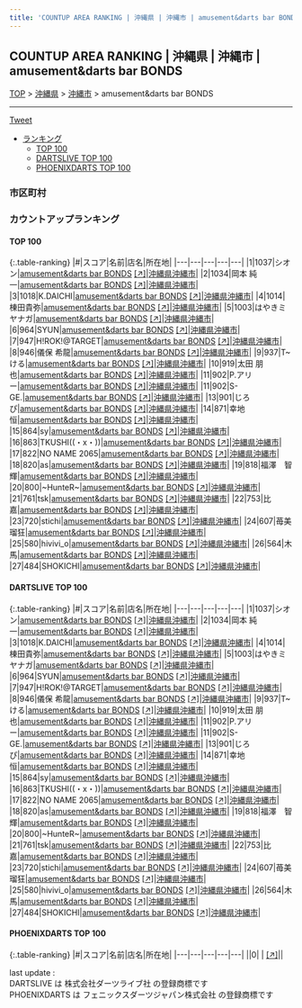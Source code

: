 ```yaml
---
title: 'COUNTUP AREA RANKING | 沖縄県 | 沖縄市 | amusement&darts bar BONDS'
---
```

## COUNTUP AREA RANKING | 沖縄県 | 沖縄市 | amusement&darts bar BONDS

[TOP](/darts/rank/) > [沖縄県](/darts/rank/沖縄県/) > [沖縄市](/darts/rank/沖縄県/沖縄市/) > amusement&darts bar BONDS

___

<a href="https://twitter.com/share?ref_src=twsrc%5Etfw" data-text="COUNTUP AREA RANKING | 沖縄県沖縄市amusement&darts bar BONDS" class="twitter-share-button" data-hashtags="DARTSLIVE,PHOENIXDARTS,darts,ダーツ" data-show-count="false">Tweet</a>

* [ランキング](#カウントアップランキング)
    * [TOP 100](#top-100)
    * [DARTSLIVE TOP 100](#dartslive-top-100)
    * [PHOENIXDARTS TOP 100](#phoenixdarts-top-100)

### 市区町村

<ul>

</ul>

### カウントアップランキング

#### TOP 100



{:.table-ranking}
|#|スコア|名前|店名|所在地|
|---|---|---|---|---|
|1|1037|<span class="rank-name-dl">シオン</span>|<a href="/darts/rank/shops/46408c0f75a82969f454cb89828a1cfe.html">amusement&darts bar BONDS</a> <a href="https://search.dartslive.com/jp/shop/46408c0f75a82969f454cb89828a1cfe">[↗]</a>|<a href="/darts/rank/沖縄県/沖縄市">沖縄県沖縄市</a>|
|2|1034|<span class="rank-name-dl">岡本 純一</span>|<a href="/darts/rank/shops/46408c0f75a82969f454cb89828a1cfe.html">amusement&darts bar BONDS</a> <a href="https://search.dartslive.com/jp/shop/46408c0f75a82969f454cb89828a1cfe">[↗]</a>|<a href="/darts/rank/沖縄県/沖縄市">沖縄県沖縄市</a>|
|3|1018|<span class="rank-name-dl">K.DAICHI</span>|<a href="/darts/rank/shops/46408c0f75a82969f454cb89828a1cfe.html">amusement&darts bar BONDS</a> <a href="https://search.dartslive.com/jp/shop/46408c0f75a82969f454cb89828a1cfe">[↗]</a>|<a href="/darts/rank/沖縄県/沖縄市">沖縄県沖縄市</a>|
|4|1014|<span class="rank-name-dl">棟田貴弥</span>|<a href="/darts/rank/shops/46408c0f75a82969f454cb89828a1cfe.html">amusement&darts bar BONDS</a> <a href="https://search.dartslive.com/jp/shop/46408c0f75a82969f454cb89828a1cfe">[↗]</a>|<a href="/darts/rank/沖縄県/沖縄市">沖縄県沖縄市</a>|
|5|1003|<span class="rank-name-dl">はやきミヤナガ</span>|<a href="/darts/rank/shops/46408c0f75a82969f454cb89828a1cfe.html">amusement&darts bar BONDS</a> <a href="https://search.dartslive.com/jp/shop/46408c0f75a82969f454cb89828a1cfe">[↗]</a>|<a href="/darts/rank/沖縄県/沖縄市">沖縄県沖縄市</a>|
|6|964|<span class="rank-name-dl">SYUN</span>|<a href="/darts/rank/shops/46408c0f75a82969f454cb89828a1cfe.html">amusement&darts bar BONDS</a> <a href="https://search.dartslive.com/jp/shop/46408c0f75a82969f454cb89828a1cfe">[↗]</a>|<a href="/darts/rank/沖縄県/沖縄市">沖縄県沖縄市</a>|
|7|947|<span class="rank-name-dl">H!ROK!@TARGET</span>|<a href="/darts/rank/shops/46408c0f75a82969f454cb89828a1cfe.html">amusement&darts bar BONDS</a> <a href="https://search.dartslive.com/jp/shop/46408c0f75a82969f454cb89828a1cfe">[↗]</a>|<a href="/darts/rank/沖縄県/沖縄市">沖縄県沖縄市</a>|
|8|946|<span class="rank-name-dl">儀保 希龍</span>|<a href="/darts/rank/shops/46408c0f75a82969f454cb89828a1cfe.html">amusement&darts bar BONDS</a> <a href="https://search.dartslive.com/jp/shop/46408c0f75a82969f454cb89828a1cfe">[↗]</a>|<a href="/darts/rank/沖縄県/沖縄市">沖縄県沖縄市</a>|
|9|937|<span class="rank-name-dl">T~ける</span>|<a href="/darts/rank/shops/46408c0f75a82969f454cb89828a1cfe.html">amusement&darts bar BONDS</a> <a href="https://search.dartslive.com/jp/shop/46408c0f75a82969f454cb89828a1cfe">[↗]</a>|<a href="/darts/rank/沖縄県/沖縄市">沖縄県沖縄市</a>|
|10|919|<span class="rank-name-dl">太田 朋也</span>|<a href="/darts/rank/shops/46408c0f75a82969f454cb89828a1cfe.html">amusement&darts bar BONDS</a> <a href="https://search.dartslive.com/jp/shop/46408c0f75a82969f454cb89828a1cfe">[↗]</a>|<a href="/darts/rank/沖縄県/沖縄市">沖縄県沖縄市</a>|
|11|902|<span class="rank-name-dl">P.アリー</span>|<a href="/darts/rank/shops/46408c0f75a82969f454cb89828a1cfe.html">amusement&darts bar BONDS</a> <a href="https://search.dartslive.com/jp/shop/46408c0f75a82969f454cb89828a1cfe">[↗]</a>|<a href="/darts/rank/沖縄県/沖縄市">沖縄県沖縄市</a>|
|11|902|<span class="rank-name-dl">S-GE.</span>|<a href="/darts/rank/shops/46408c0f75a82969f454cb89828a1cfe.html">amusement&darts bar BONDS</a> <a href="https://search.dartslive.com/jp/shop/46408c0f75a82969f454cb89828a1cfe">[↗]</a>|<a href="/darts/rank/沖縄県/沖縄市">沖縄県沖縄市</a>|
|13|901|<span class="rank-name-dl">じろぴ</span>|<a href="/darts/rank/shops/46408c0f75a82969f454cb89828a1cfe.html">amusement&darts bar BONDS</a> <a href="https://search.dartslive.com/jp/shop/46408c0f75a82969f454cb89828a1cfe">[↗]</a>|<a href="/darts/rank/沖縄県/沖縄市">沖縄県沖縄市</a>|
|14|871|<span class="rank-name-dl">幸地　恒</span>|<a href="/darts/rank/shops/46408c0f75a82969f454cb89828a1cfe.html">amusement&darts bar BONDS</a> <a href="https://search.dartslive.com/jp/shop/46408c0f75a82969f454cb89828a1cfe">[↗]</a>|<a href="/darts/rank/沖縄県/沖縄市">沖縄県沖縄市</a>|
|15|864|<span class="rank-name-dl">sy</span>|<a href="/darts/rank/shops/46408c0f75a82969f454cb89828a1cfe.html">amusement&darts bar BONDS</a> <a href="https://search.dartslive.com/jp/shop/46408c0f75a82969f454cb89828a1cfe">[↗]</a>|<a href="/darts/rank/沖縄県/沖縄市">沖縄県沖縄市</a>|
|16|863|<span class="rank-name-dl">TKUSHI((・x・))</span>|<a href="/darts/rank/shops/46408c0f75a82969f454cb89828a1cfe.html">amusement&darts bar BONDS</a> <a href="https://search.dartslive.com/jp/shop/46408c0f75a82969f454cb89828a1cfe">[↗]</a>|<a href="/darts/rank/沖縄県/沖縄市">沖縄県沖縄市</a>|
|17|822|<span class="rank-name-dl">NO NAME 2065</span>|<a href="/darts/rank/shops/46408c0f75a82969f454cb89828a1cfe.html">amusement&darts bar BONDS</a> <a href="https://search.dartslive.com/jp/shop/46408c0f75a82969f454cb89828a1cfe">[↗]</a>|<a href="/darts/rank/沖縄県/沖縄市">沖縄県沖縄市</a>|
|18|820|<span class="rank-name-dl">as</span>|<a href="/darts/rank/shops/46408c0f75a82969f454cb89828a1cfe.html">amusement&darts bar BONDS</a> <a href="https://search.dartslive.com/jp/shop/46408c0f75a82969f454cb89828a1cfe">[↗]</a>|<a href="/darts/rank/沖縄県/沖縄市">沖縄県沖縄市</a>|
|19|818|<span class="rank-name-dl">福澤　智輝</span>|<a href="/darts/rank/shops/46408c0f75a82969f454cb89828a1cfe.html">amusement&darts bar BONDS</a> <a href="https://search.dartslive.com/jp/shop/46408c0f75a82969f454cb89828a1cfe">[↗]</a>|<a href="/darts/rank/沖縄県/沖縄市">沖縄県沖縄市</a>|
|20|800|<span class="rank-name-dl">~HunteR~</span>|<a href="/darts/rank/shops/46408c0f75a82969f454cb89828a1cfe.html">amusement&darts bar BONDS</a> <a href="https://search.dartslive.com/jp/shop/46408c0f75a82969f454cb89828a1cfe">[↗]</a>|<a href="/darts/rank/沖縄県/沖縄市">沖縄県沖縄市</a>|
|21|761|<span class="rank-name-dl">tsk</span>|<a href="/darts/rank/shops/46408c0f75a82969f454cb89828a1cfe.html">amusement&darts bar BONDS</a> <a href="https://search.dartslive.com/jp/shop/46408c0f75a82969f454cb89828a1cfe">[↗]</a>|<a href="/darts/rank/沖縄県/沖縄市">沖縄県沖縄市</a>|
|22|753|<span class="rank-name-dl">比嘉</span>|<a href="/darts/rank/shops/46408c0f75a82969f454cb89828a1cfe.html">amusement&darts bar BONDS</a> <a href="https://search.dartslive.com/jp/shop/46408c0f75a82969f454cb89828a1cfe">[↗]</a>|<a href="/darts/rank/沖縄県/沖縄市">沖縄県沖縄市</a>|
|23|720|<span class="rank-name-dl">stichi</span>|<a href="/darts/rank/shops/46408c0f75a82969f454cb89828a1cfe.html">amusement&darts bar BONDS</a> <a href="https://search.dartslive.com/jp/shop/46408c0f75a82969f454cb89828a1cfe">[↗]</a>|<a href="/darts/rank/沖縄県/沖縄市">沖縄県沖縄市</a>|
|24|607|<span class="rank-name-dl">苺美瑠狂</span>|<a href="/darts/rank/shops/46408c0f75a82969f454cb89828a1cfe.html">amusement&darts bar BONDS</a> <a href="https://search.dartslive.com/jp/shop/46408c0f75a82969f454cb89828a1cfe">[↗]</a>|<a href="/darts/rank/沖縄県/沖縄市">沖縄県沖縄市</a>|
|25|580|<span class="rank-name-dl">hivivi_o</span>|<a href="/darts/rank/shops/46408c0f75a82969f454cb89828a1cfe.html">amusement&darts bar BONDS</a> <a href="https://search.dartslive.com/jp/shop/46408c0f75a82969f454cb89828a1cfe">[↗]</a>|<a href="/darts/rank/沖縄県/沖縄市">沖縄県沖縄市</a>|
|26|564|<span class="rank-name-dl">木馬</span>|<a href="/darts/rank/shops/46408c0f75a82969f454cb89828a1cfe.html">amusement&darts bar BONDS</a> <a href="https://search.dartslive.com/jp/shop/46408c0f75a82969f454cb89828a1cfe">[↗]</a>|<a href="/darts/rank/沖縄県/沖縄市">沖縄県沖縄市</a>|
|27|484|<span class="rank-name-dl">SHOKICHI</span>|<a href="/darts/rank/shops/46408c0f75a82969f454cb89828a1cfe.html">amusement&darts bar BONDS</a> <a href="https://search.dartslive.com/jp/shop/46408c0f75a82969f454cb89828a1cfe">[↗]</a>|<a href="/darts/rank/沖縄県/沖縄市">沖縄県沖縄市</a>|


#### DARTSLIVE TOP 100



{:.table-ranking}
|#|スコア|名前|店名|所在地|
|---|---|---|---|---|
|1|1037|<span class="rank-name-dl">シオン</span>|<a href="/darts/rank/shops/46408c0f75a82969f454cb89828a1cfe.html">amusement&darts bar BONDS</a> <a href="https://search.dartslive.com/jp/shop/46408c0f75a82969f454cb89828a1cfe">[↗]</a>|<a href="/darts/rank/沖縄県/沖縄市">沖縄県沖縄市</a>|
|2|1034|<span class="rank-name-dl">岡本 純一</span>|<a href="/darts/rank/shops/46408c0f75a82969f454cb89828a1cfe.html">amusement&darts bar BONDS</a> <a href="https://search.dartslive.com/jp/shop/46408c0f75a82969f454cb89828a1cfe">[↗]</a>|<a href="/darts/rank/沖縄県/沖縄市">沖縄県沖縄市</a>|
|3|1018|<span class="rank-name-dl">K.DAICHI</span>|<a href="/darts/rank/shops/46408c0f75a82969f454cb89828a1cfe.html">amusement&darts bar BONDS</a> <a href="https://search.dartslive.com/jp/shop/46408c0f75a82969f454cb89828a1cfe">[↗]</a>|<a href="/darts/rank/沖縄県/沖縄市">沖縄県沖縄市</a>|
|4|1014|<span class="rank-name-dl">棟田貴弥</span>|<a href="/darts/rank/shops/46408c0f75a82969f454cb89828a1cfe.html">amusement&darts bar BONDS</a> <a href="https://search.dartslive.com/jp/shop/46408c0f75a82969f454cb89828a1cfe">[↗]</a>|<a href="/darts/rank/沖縄県/沖縄市">沖縄県沖縄市</a>|
|5|1003|<span class="rank-name-dl">はやきミヤナガ</span>|<a href="/darts/rank/shops/46408c0f75a82969f454cb89828a1cfe.html">amusement&darts bar BONDS</a> <a href="https://search.dartslive.com/jp/shop/46408c0f75a82969f454cb89828a1cfe">[↗]</a>|<a href="/darts/rank/沖縄県/沖縄市">沖縄県沖縄市</a>|
|6|964|<span class="rank-name-dl">SYUN</span>|<a href="/darts/rank/shops/46408c0f75a82969f454cb89828a1cfe.html">amusement&darts bar BONDS</a> <a href="https://search.dartslive.com/jp/shop/46408c0f75a82969f454cb89828a1cfe">[↗]</a>|<a href="/darts/rank/沖縄県/沖縄市">沖縄県沖縄市</a>|
|7|947|<span class="rank-name-dl">H!ROK!@TARGET</span>|<a href="/darts/rank/shops/46408c0f75a82969f454cb89828a1cfe.html">amusement&darts bar BONDS</a> <a href="https://search.dartslive.com/jp/shop/46408c0f75a82969f454cb89828a1cfe">[↗]</a>|<a href="/darts/rank/沖縄県/沖縄市">沖縄県沖縄市</a>|
|8|946|<span class="rank-name-dl">儀保 希龍</span>|<a href="/darts/rank/shops/46408c0f75a82969f454cb89828a1cfe.html">amusement&darts bar BONDS</a> <a href="https://search.dartslive.com/jp/shop/46408c0f75a82969f454cb89828a1cfe">[↗]</a>|<a href="/darts/rank/沖縄県/沖縄市">沖縄県沖縄市</a>|
|9|937|<span class="rank-name-dl">T~ける</span>|<a href="/darts/rank/shops/46408c0f75a82969f454cb89828a1cfe.html">amusement&darts bar BONDS</a> <a href="https://search.dartslive.com/jp/shop/46408c0f75a82969f454cb89828a1cfe">[↗]</a>|<a href="/darts/rank/沖縄県/沖縄市">沖縄県沖縄市</a>|
|10|919|<span class="rank-name-dl">太田 朋也</span>|<a href="/darts/rank/shops/46408c0f75a82969f454cb89828a1cfe.html">amusement&darts bar BONDS</a> <a href="https://search.dartslive.com/jp/shop/46408c0f75a82969f454cb89828a1cfe">[↗]</a>|<a href="/darts/rank/沖縄県/沖縄市">沖縄県沖縄市</a>|
|11|902|<span class="rank-name-dl">P.アリー</span>|<a href="/darts/rank/shops/46408c0f75a82969f454cb89828a1cfe.html">amusement&darts bar BONDS</a> <a href="https://search.dartslive.com/jp/shop/46408c0f75a82969f454cb89828a1cfe">[↗]</a>|<a href="/darts/rank/沖縄県/沖縄市">沖縄県沖縄市</a>|
|11|902|<span class="rank-name-dl">S-GE.</span>|<a href="/darts/rank/shops/46408c0f75a82969f454cb89828a1cfe.html">amusement&darts bar BONDS</a> <a href="https://search.dartslive.com/jp/shop/46408c0f75a82969f454cb89828a1cfe">[↗]</a>|<a href="/darts/rank/沖縄県/沖縄市">沖縄県沖縄市</a>|
|13|901|<span class="rank-name-dl">じろぴ</span>|<a href="/darts/rank/shops/46408c0f75a82969f454cb89828a1cfe.html">amusement&darts bar BONDS</a> <a href="https://search.dartslive.com/jp/shop/46408c0f75a82969f454cb89828a1cfe">[↗]</a>|<a href="/darts/rank/沖縄県/沖縄市">沖縄県沖縄市</a>|
|14|871|<span class="rank-name-dl">幸地　恒</span>|<a href="/darts/rank/shops/46408c0f75a82969f454cb89828a1cfe.html">amusement&darts bar BONDS</a> <a href="https://search.dartslive.com/jp/shop/46408c0f75a82969f454cb89828a1cfe">[↗]</a>|<a href="/darts/rank/沖縄県/沖縄市">沖縄県沖縄市</a>|
|15|864|<span class="rank-name-dl">sy</span>|<a href="/darts/rank/shops/46408c0f75a82969f454cb89828a1cfe.html">amusement&darts bar BONDS</a> <a href="https://search.dartslive.com/jp/shop/46408c0f75a82969f454cb89828a1cfe">[↗]</a>|<a href="/darts/rank/沖縄県/沖縄市">沖縄県沖縄市</a>|
|16|863|<span class="rank-name-dl">TKUSHI((・x・))</span>|<a href="/darts/rank/shops/46408c0f75a82969f454cb89828a1cfe.html">amusement&darts bar BONDS</a> <a href="https://search.dartslive.com/jp/shop/46408c0f75a82969f454cb89828a1cfe">[↗]</a>|<a href="/darts/rank/沖縄県/沖縄市">沖縄県沖縄市</a>|
|17|822|<span class="rank-name-dl">NO NAME 2065</span>|<a href="/darts/rank/shops/46408c0f75a82969f454cb89828a1cfe.html">amusement&darts bar BONDS</a> <a href="https://search.dartslive.com/jp/shop/46408c0f75a82969f454cb89828a1cfe">[↗]</a>|<a href="/darts/rank/沖縄県/沖縄市">沖縄県沖縄市</a>|
|18|820|<span class="rank-name-dl">as</span>|<a href="/darts/rank/shops/46408c0f75a82969f454cb89828a1cfe.html">amusement&darts bar BONDS</a> <a href="https://search.dartslive.com/jp/shop/46408c0f75a82969f454cb89828a1cfe">[↗]</a>|<a href="/darts/rank/沖縄県/沖縄市">沖縄県沖縄市</a>|
|19|818|<span class="rank-name-dl">福澤　智輝</span>|<a href="/darts/rank/shops/46408c0f75a82969f454cb89828a1cfe.html">amusement&darts bar BONDS</a> <a href="https://search.dartslive.com/jp/shop/46408c0f75a82969f454cb89828a1cfe">[↗]</a>|<a href="/darts/rank/沖縄県/沖縄市">沖縄県沖縄市</a>|
|20|800|<span class="rank-name-dl">~HunteR~</span>|<a href="/darts/rank/shops/46408c0f75a82969f454cb89828a1cfe.html">amusement&darts bar BONDS</a> <a href="https://search.dartslive.com/jp/shop/46408c0f75a82969f454cb89828a1cfe">[↗]</a>|<a href="/darts/rank/沖縄県/沖縄市">沖縄県沖縄市</a>|
|21|761|<span class="rank-name-dl">tsk</span>|<a href="/darts/rank/shops/46408c0f75a82969f454cb89828a1cfe.html">amusement&darts bar BONDS</a> <a href="https://search.dartslive.com/jp/shop/46408c0f75a82969f454cb89828a1cfe">[↗]</a>|<a href="/darts/rank/沖縄県/沖縄市">沖縄県沖縄市</a>|
|22|753|<span class="rank-name-dl">比嘉</span>|<a href="/darts/rank/shops/46408c0f75a82969f454cb89828a1cfe.html">amusement&darts bar BONDS</a> <a href="https://search.dartslive.com/jp/shop/46408c0f75a82969f454cb89828a1cfe">[↗]</a>|<a href="/darts/rank/沖縄県/沖縄市">沖縄県沖縄市</a>|
|23|720|<span class="rank-name-dl">stichi</span>|<a href="/darts/rank/shops/46408c0f75a82969f454cb89828a1cfe.html">amusement&darts bar BONDS</a> <a href="https://search.dartslive.com/jp/shop/46408c0f75a82969f454cb89828a1cfe">[↗]</a>|<a href="/darts/rank/沖縄県/沖縄市">沖縄県沖縄市</a>|
|24|607|<span class="rank-name-dl">苺美瑠狂</span>|<a href="/darts/rank/shops/46408c0f75a82969f454cb89828a1cfe.html">amusement&darts bar BONDS</a> <a href="https://search.dartslive.com/jp/shop/46408c0f75a82969f454cb89828a1cfe">[↗]</a>|<a href="/darts/rank/沖縄県/沖縄市">沖縄県沖縄市</a>|
|25|580|<span class="rank-name-dl">hivivi_o</span>|<a href="/darts/rank/shops/46408c0f75a82969f454cb89828a1cfe.html">amusement&darts bar BONDS</a> <a href="https://search.dartslive.com/jp/shop/46408c0f75a82969f454cb89828a1cfe">[↗]</a>|<a href="/darts/rank/沖縄県/沖縄市">沖縄県沖縄市</a>|
|26|564|<span class="rank-name-dl">木馬</span>|<a href="/darts/rank/shops/46408c0f75a82969f454cb89828a1cfe.html">amusement&darts bar BONDS</a> <a href="https://search.dartslive.com/jp/shop/46408c0f75a82969f454cb89828a1cfe">[↗]</a>|<a href="/darts/rank/沖縄県/沖縄市">沖縄県沖縄市</a>|
|27|484|<span class="rank-name-dl">SHOKICHI</span>|<a href="/darts/rank/shops/46408c0f75a82969f454cb89828a1cfe.html">amusement&darts bar BONDS</a> <a href="https://search.dartslive.com/jp/shop/46408c0f75a82969f454cb89828a1cfe">[↗]</a>|<a href="/darts/rank/沖縄県/沖縄市">沖縄県沖縄市</a>|


#### PHOENIXDARTS TOP 100



{:.table-ranking}
|#|スコア|名前|店名|所在地|
|---|---|---|---|---|
||0|<span class="rank-name-dl"> </span>|<a href="/darts/rank/shops/.html"></a> <a href="">[↗]</a>|<a href="/darts/rank//"></a>|


<div class="footer border-top border-gray-light mt-5 pt-3 text-right text-gray">
    last update : <span style="font-weight: italic" id="foot_last_modified"></span><br />
    DARTSLIVE は 株式会社ダーツライブ社 の登録商標です<br />
    PHOENIXDARTS は フェニックスダーツジャパン株式会社 の登録商標です<br />
</div>

<script src="https://cdnjs.cloudflare.com/ajax/libs/jquery.tablesorter/2.31.3/js/jquery.tablesorter.min.js" integrity="sha512-qzgd5cYSZcosqpzpn7zF2ZId8f/8CHmFKZ8j7mU4OUXTNRd5g+ZHBPsgKEwoqxCtdQvExE5LprwwPAgoicguNg==" crossorigin="anonymous" referrerpolicy="no-referrer"></script>
<link rel="stylesheet" href="https://cdnjs.cloudflare.com/ajax/libs/jquery.tablesorter/2.31.3/css/theme.default.min.css" integrity="sha512-wghhOJkjQX0Lh3NSWvNKeZ0ZpNn+SPVXX1Qyc9OCaogADktxrBiBdKGDoqVUOyhStvMBmJQ8ZdMHiR3wuEq8+w==" crossorigin="anonymous" referrerpolicy="no-referrer" />
<script>
$(function() {
    $(".table-ranking").tablesorter({sortList:[[0, 0]]});
    $("#foot_last_modified").text(formatDate(new Date(document.lastModified), 'yyyy-MM-dd HH:mm:ss'));
});
</script>

<script async src="https://platform.twitter.com/widgets.js" charset="utf-8"></script>
